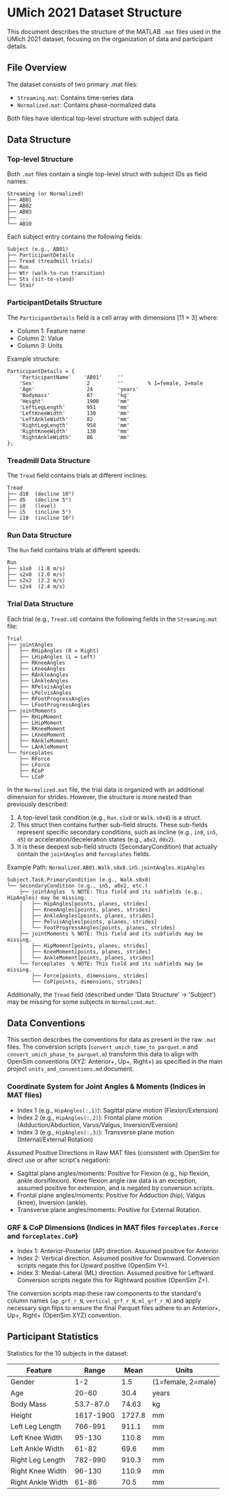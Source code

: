 # UMich 2021 Dataset Structure

This document describes the structure of the MATLAB `.mat` files used in the UMich 2021 dataset, focusing on the organization of data and participant details.

## File Overview

The dataset consists of two primary .mat files:
- `Streaming.mat`: Contains time-series data
- `Normalized.mat`: Contains phase-normalized data

Both files have identical top-level structure with subject data.

## Data Structure

### Top-level Structure

Both `.mat` files contain a single top-level struct with subject IDs as field names:

```
Streaming (or Normalized)
├── AB01
├── AB02
├── AB03
├── ...
└── AB10
```

Each subject entry contains the following fields:

```
Subject (e.g., AB01)
├── ParticipantDetails
├── Tread (treadmill trials)
├── Run
├── Wtr (walk-to-run transition)
├── Sts (sit-to-stand)
└── Stair
```

### ParticipantDetails Structure

The `ParticipantDetails` field is a cell array with dimensions [11 × 3] where:
- Column 1: Feature name
- Column 2: Value
- Column 3: Units

Example structure:

```
ParticipantDetails = {
    'ParticipantName'    'AB01'     ''
    'Sex'                 2         ''        % 1=female, 2=male
    'Age'                 24        'years'
    'Bodymass'            87        'kg'
    'Height'              1900      'mm'
    'LeftLegLength'       951       'mm'
    'LeftKneeWidth'       130       'mm'
    'LeftAnkleWidth'      82        'mm'
    'RightLegLength'      958       'mm'
    'RightKneeWidth'      130       'mm'
    'RightAnkleWidth'     86        'mm'
};
```

### Treadmill Data Structure

The `Tread` field contains trials at different inclines:

```
Tread
├── d10  (decline 10°)
├── d5   (decline 5°)
├── i0   (level)
├── i5   (incline 5°)
└── i10  (incline 10°)
```

### Run Data Structure

The `Run` field contains trials at different speeds:

```
Run
├── s1x8  (1.8 m/s)
├── s2x0  (2.0 m/s)
├── s2x2  (2.2 m/s)
└── s2x4  (2.4 m/s)
```

### Trial Data Structure

Each trial (e.g., `Tread.i0`) contains the following fields in the `Streaming.mat` file:

```
Trial
├── jointAngles
│   ├── RHipAngles (R = Right)
│   ├── LHipAngles (L = Left)
│   ├── RKneeAngles
│   ├── LKneeAngles
│   ├── RAnkleAngles
│   ├── LAnkleAngles
│   ├── RPelvisAngles
│   ├── LPelvisAngles
│   ├── RFootProgressAngles
│   └── LFootProgressAngles
├── jointMoments
│   ├── RHipMoment
│   ├── LHipMoment
│   ├── RKneeMoment
│   ├── LKneeMoment
│   ├── RAnkleMoment
│   └── LAnkleMoment
└── forceplates
    ├── RForce
    ├── LForce
    ├── RCoP
    └── LCoP
```

In the `Normalized.mat` file, the trial data is organized with an additional dimension for strides. 
However, the structure is more nested than previously described:

1. A top-level task condition (e.g., `Run.s1x8` or `Walk.s0x8`) is a struct.
2. This struct then contains further sub-field structs. These sub-fields represent specific secondary conditions, such as incline (e.g., `in0`, `in5`, `d5`) or acceleration/deceleration states (e.g., `a0x2`, `d0x2`).
3. It is these deepest sub-field structs (SecondaryCondition) that actually contain the `jointAngles` and `forceplates` fields.

Example Path: `Normalized.AB01.Walk.s0x8.in5.jointAngles.HipAngles`

```
Subject.Task.PrimaryCondition (e.g., Walk.s0x8)
└── SecondaryCondition (e.g., in5, a0x2, etc.)
    ├── jointAngles  % NOTE: This field and its subfields (e.g., HipAngles) may be missing.
    │   ├── HipAngles[points, planes, strides]
    │   ├── KneeAngles[points, planes, strides]
    │   ├── AnkleAngles[points, planes, strides]
    │   ├── PelvisAngles[points, planes, strides]
    │   └── FootProgressAngles[points, planes, strides]
    ├── jointMoments % NOTE: This field and its subfields may be missing.
    │   ├── HipMoment[points, planes, strides]
    │   ├── KneeMoment[points, planes, strides]
    │   └── AnkleMoment[points, planes, strides]
    └── forceplates  % NOTE: This field and its subfields may be missing.
        ├── Force[points, dimensions, strides]
        └── CoP[points, dimensions, strides]
```

Additionally, the `Tread` field (described under 'Data Structure' -> 'Subject') may be missing for some subjects in `Normalized.mat`.

## Data Conventions

This section describes the conventions for data as present in the raw `.mat` files. The conversion scripts (`convert_umich_time_to_parquet.m` and `convert_umich_phase_to_parquet.m`) transform this data to align with OpenSim conventions (XYZ: Anterior+, Up+, Right+) as specified in the main project `units_and_conventions.md` document.

### Coordinate System for Joint Angles & Moments (Indices in MAT files)
- Index 1 (e.g., `HipAngles(:,1)`): Sagittal plane motion (Flexion/Extension)
- Index 2 (e.g., `HipAngles(:,2)`): Frontal plane motion (Adduction/Abduction, Varus/Valgus, Inversion/Eversion)
- Index 3 (e.g., `HipAngles(:,3)`): Transverse plane motion (Internal/External Rotation)

Assumed Positive Directions in Raw MAT files (consistent with OpenSim for direct use or after script's negation):
- Sagittal plane angles/moments: Positive for Flexion (e.g., hip flexion, ankle dorsiflexion). Knee flexion angle raw data is an exception, assumed positive for extension, and is negated by conversion scripts.
- Frontal plane angles/moments: Positive for Adduction (hip), Valgus (knee), Inversion (ankle).
- Transverse plane angles/moments: Positive for External Rotation.

### GRF & CoP Dimensions (Indices in MAT files `forceplates.Force` and `forceplates.CoP`)
- Index 1: Anterior-Posterior (AP) direction. Assumed positive for Anterior.
- Index 2: Vertical direction. Assumed positive for Downward. Conversion scripts negate this for Upward positive (OpenSim Y+).
- Index 3: Medial-Lateral (ML) direction. Assumed positive for Leftward. Conversion scripts negate this for Rightward positive (OpenSim Z+).

The conversion scripts map these raw components to the standard's column names (`ap_grf_r_N`, `vertical_grf_r_N`, `ml_grf_r_N`) and apply necessary sign flips to ensure the final Parquet files adhere to an Anterior+, Up+, Right+ (OpenSim XYZ) convention.

## Participant Statistics

Statistics for the 10 subjects in the dataset:

| Feature | Range | Mean | Units |
|---------|-------|------|-------|
| Gender | 1-2 | 1.5 | (1=female, 2=male) |
| Age | 20-60 | 30.4 | years |
| Body Mass | 53.7-87.0 | 74.63 | kg |
| Height | 1617-1900 | 1727.8 | mm |
| Left Leg Length | 766-991 | 911.1 | mm |
| Left Knee Width | 95-130 | 110.8 | mm |
| Left Ankle Width | 61-82 | 69.6 | mm |
| Right Leg Length | 782-990 | 910.3 | mm |
| Right Knee Width | 96-130 | 110.9 | mm |
| Right Ankle Width | 61-86 | 70.5 | mm | 